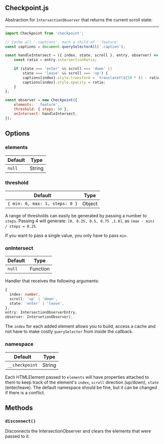 ## Checkpoint.js

Abstraction for `IntersectionObserver` that returns the current scroll state:

---

```js
import Checkpoint from 'checkpoint';

// Cache all '.captions', each a child of '.feature'
const captions = document.querySelectorAll('.caption');

const handleIntersect = ({ index, state, scroll }, entry, observer) => {
    const ratio = entry.intersectionRatio;

    if (state === 'enter' && scroll === 'down' ||
        state === 'leave' && scroll === 'up') {
        captions[index].style.transform = `translateY(${50 * (1 - ratio)}%)`;
        captions[index].style.opacity = ratio;
    }
};

const observer = new Checkpoint({
    elements: '.feature',
    threshold: { steps: 50 },
    onIntersect: handleIntersect,
});
```

## Options

### elements

| Default | Type   |
| ------- | ------ |
| `null`  | String | Element | NodeList | Array |

### threshold

| Default                         | Type   |
| ------------------------------- | ------ |
| `{ min: 0, max: 1, steps: 0 }`  | Object |

A range of thresholds can easily be generated by passing a number to `steps`. Passing 4 will generate: `[0, 0.25, 0.5, 0.75 ,1.0]`, as `(max - min) / steps = 0.25`.

If you want to pass a single value, you only have to pass `min`.

### onIntersect

| Default | Type     |
| ------- | -------- |
| `null`  | Function |

Handler that receives the following arguments:

```ts
{
  index: number,
  scroll: 'up' | 'down',
  state: 'enter' | 'leave',
},
entry: IntersectionObserverEntry,
observer: IntersetionObserver),
```

The `index` for each added element allows you to build, access a cache and not have to make costly `querySelector` from inside the callback.

### namespace

| Default        | Type   |
| -------------- | ------ |
| `__checkpoint` | String |

Each HTMLElement passed to `elements` will have properties attached to them to keep track of the element's `index`, `scroll` direction (up/down), `state` (enter/leave). The default namespace should be fine, but it can be changed if there is a conflict.

## Methods

### `disconnect()`

Disconnects the IntersectionObserver and clears the elements that were passed to it.

